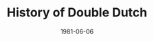 --- 
title: History of Double Dutch
layout: "tc-single"
hasContentInGallery: true
date: 1981-06-06
--- 